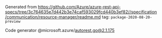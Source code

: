 Generated from https://github.com/Azure/azure-rest-api-specs/tree/3c764635e7d442b3e74caf593029fcd440b3ef82//specification/communication/resource-manager/readme.md tag: `package-2020-08-20-preview`

Code generator @microsoft.azure/autorest.go@2.1.175


